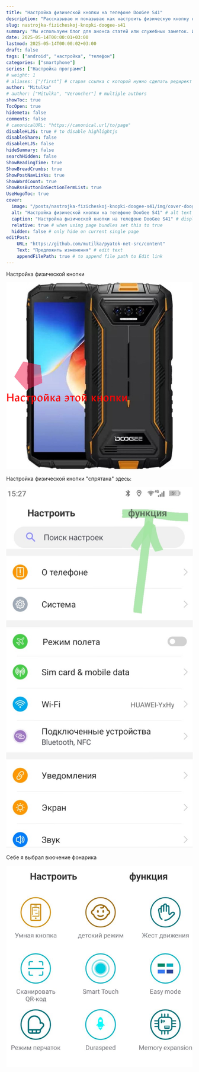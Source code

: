 ```yaml
---
title: "Настройка физической кнопки на телефоне DooGee S41"
description: "Рассказываю и показываю как настроить физическую кнопку на телефоне Doogee S41"
slug: nastrojka-fizicheskoj-knopki-doogee-s41
summary: "Мы используем блог для анонса статей или служебных заметок. Информация в них может быть не актуальной или даже не верной! Актуальную информацию смотрите в разделе «Проекты»."
date: 2025-05-14T00:00:01+03:00
lastmod: 2025-05-14T00:00:02+03:00
draft: false
tags: ["android", "настройка", "телефон"]
categories: ["smartphone"]
series: ["Настройка программ"]
# weight: 1
# aliases: ["/first"] # старая ссылка с которой нужно сделать редирект
author: "Mitulka"
# author: ["Mitulka", "Veroncher"] # multiple authors
showToc: true
TocOpen: true
hidemeta: false
comments: false
# canonicalURL: "https://canonical.url/to/page"
disableHLJS: true # to disable highlightjs
disableShare: false
disableHLJS: false
hideSummary: false
searchHidden: false
ShowReadingTime: true
ShowBreadCrumbs: true
ShowPostNavLinks: true
ShowWordCount: true
ShowRssButtonInSectionTermList: true
UseHugoToc: true
cover:
  image: "/posts/nastrojka-fizicheskoj-knopki-doogee-s41/img/cover-doogee-s41-max-orange-button-tuning.jpg" # путь к обложке поста
  alt: "Настройка физической кнопки на телефоне DooGee S41" # alt text
  caption: "Настройка физической кнопки на телефоне DooGee S41" # display caption under cover
  relative: true # when using page bundles set this to true
  hidden: false # only hide on current single page
editPost:
    URL: "https://github.com/mutilka/pyatok-net-src/content"
    Text: "Предложить изменения" # edit text
    appendFilePath: true # to append file path to Edit link
---
```


Настройка физической кнопки

![Настройка физической кнопки](img/1-doogee-s41-max-orange-button-tuning.jpg)

Настройка физической кнопки "спрятана" здесь:

![Настройка физической кнопки "спрятана" здесь](img/2-doogee-s41-max-orange-button-tuning.jpg)

Себе я выбрал вкючение фонарика

![Себе я выбрал вкючение фонарика](img/3-doogee-s41-max-orange-button-tuning.jpg)